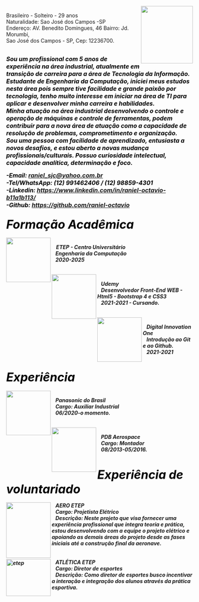 
<p>
<img  width="140" height="155" align="right" src="https://user-images.githubusercontent.com/83791169/125021407-f0fc3c80-e050-11eb-99ad-234d450ca49e.png">
<br/>Brasileiro - Solteiro - 29 anos<br/> 
Naturalidade: Sao José dos Campos -SP<br/>
Endereço: AV. Benedito Domingues, 46
Bairro: Jd. Morumbi,<br/>Sao José dos Campos - SP, Cep: 12236700. <br/><br/>
</p>

<i><b><font COLOR="000000" size="3">Sou um profissional com 5 anos de experiência na área industrial, atualmente em transição de carreira para a área de Tecnologia da Informação.<br/>
Estudante de Engenharia da Computação, iniciei meus estudos nesta área pois sempre tive facilidade e grande paixão por tecnologia, tenho muito interesse em iniciar na área de TI para aplicar e desenvolver minha carreira e habilidades.<br/>
Minha atuação na área industrial desenvolvendo o controle e operação de máquinas e controle de ferramentas, podem contribuir para a nova área de atuação como a capacidade de resolução de problemas, comprometimento e organização.<br/>
Sou uma pessoa com facilidade de aprendizado, entusiasta a novos desafios, e estou aberto a novas mudança profissionais/culturais. Possuo curiosidade intelectual, capacidade analítica, determinação e foco.</font><br/><i/></b>

<b><font COLOR="000000" size="3">-Email: raniel_sjc@yahoo.com.br<br/>
-Tel/WhatsApp: (12) 991462406 / (12) 98859-4301<br/>
-Linkedin: https://www.linkedin.com/in/raniel-octavio-b11a1b113/<br/>
-Github: https://github.com/raniel-octavio</font><br/></b>

### <b><font COLOR="000000" size="6">Formação Acadêmica</font><br/></b>
  
<img align="left" width="120" height="120" src="https://user-images.githubusercontent.com/83791169/125009152-58f35880-e03a-11eb-8167-9caf93779f0f.jpg"><br/>
&nbsp;&nbsp;&nbsp;<b>ETEP - Centro Universitário<br/><b/>
&nbsp;&nbsp;&nbsp;Engenharia da Computação<br/>
&nbsp;&nbsp;&nbsp;2020-2025<br/><br/>

<img align="left" width="120" height="120" src="https://user-images.githubusercontent.com/83791169/125009198-6a3c6500-e03a-11eb-91e9-84750606b443.jpg"><br/>
&nbsp;&nbsp;&nbsp;<b>Udemy<br/><b/>
&nbsp;&nbsp;&nbsp;Desenvolvedor Front-End WEB - Html5 - Bootstrap 4 e CSS3<br/>
&nbsp;&nbsp;&nbsp;2021-2021 - Cursando.<br/><br/>

<img align="left" width="120" height="120" src="https://user-images.githubusercontent.com/83791169/125010374-c2746680-e03c-11eb-96e6-763a18ebdeed.png"><br/>
&nbsp;&nbsp;&nbsp;<b>Digital Innovation One <br/>
&nbsp;&nbsp;&nbsp;Introdução ao Git e ao Github.<br/>
&nbsp;&nbsp;&nbsp;2021-2021<br/><br/>

### <b><font COLOR="000000" size="6">Experiência</font><br/></b>

<img align="left" width="120" height="120" src="https://user-images.githubusercontent.com/83791169/125018580-c78ce200-e04b-11eb-82f0-2c6af0975944.gif"><br/>
&nbsp;&nbsp;&nbsp;<b>Panasonic do Brasil <br/>
&nbsp;&nbsp;&nbsp;Cargo: Auxiliar Industrial<br/>
&nbsp;&nbsp;&nbsp;06/2020-o momento.<br/><br/>

<img align="left" width="120" height="120" src="https://user-images.githubusercontent.com/83791169/125018001-9b249600-e04a-11eb-92a7-51e86dc8f160.png"><br/>
&nbsp;&nbsp;&nbsp;<b>PDB Aerospace<br/>
&nbsp;&nbsp;&nbsp;Cargo: Montador<br/>
&nbsp;&nbsp;&nbsp;08/2013-05/2016.<br/><br/>
  
### <b><font COLOR="000000" size="6">Experiência de voluntariado</font><br/></b>
  
<img align="left" width="120" height="150" src="https://user-images.githubusercontent.com/83791169/125018376-5a794c80-e04b-11eb-8c16-1bc45a3ae15e.jpg">
&nbsp;&nbsp;&nbsp;<b>AERO ETEP<br/>
&nbsp;&nbsp;&nbsp;Cargo: Projetista Elétrico<br/>
&nbsp;&nbsp;&nbsp;Descrição: Neste projeto que visa fornecer uma experiência profissional que integra teoria e prática, estou desenvolvendo com a equipe o projeto elétrico e apoiando as demais áreas do projeto desde as fases iniciais até a construção final da aeronave.<br/><br/><br/>

<img align="left" alt=etep width="120" height="100" src="https://user-images.githubusercontent.com/83791169/125019614-ba70f280-e04d-11eb-8bab-96f686d33aee.jpg">
&nbsp;&nbsp;&nbsp;<b>ATLÉTICA ETEP<br/>
&nbsp;&nbsp;&nbsp;Cargo: Diretor de esportes<br/>
&nbsp;&nbsp;&nbsp;Descrição: Como diretor de esportes busco incentivar a interação e integração dos alunos através da prática esportiva.
